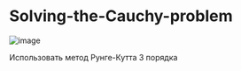 # Solving-the-Cauchy-problem
![image](https://user-images.githubusercontent.com/91950383/185400079-12c3637b-8b71-4b65-a6d9-3c7793262713.png)

Использовать метод Рунге-Кутта 3 порядка
